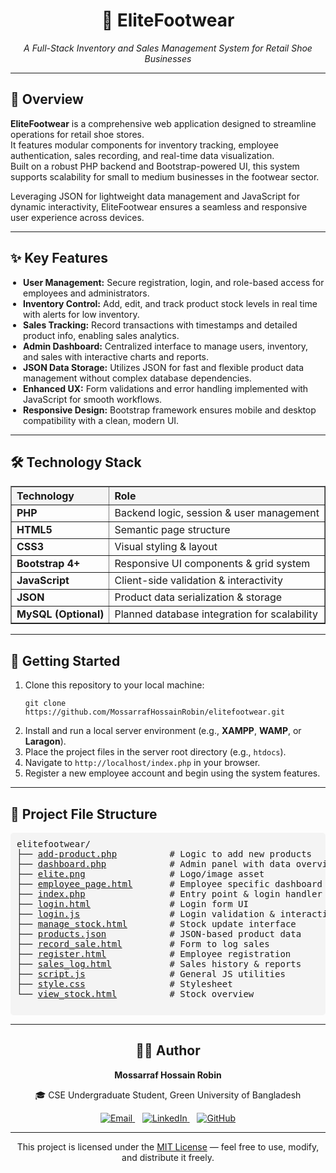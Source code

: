 <div align="center">
  <h1>👟 EliteFootwear</h1>
  <p><em>A Full-Stack Inventory and Sales Management System for Retail Shoe Businesses</em></p>
</div>

<hr />

<div>
  <h2>📌 Overview</h2>
  <p>
    <strong>EliteFootwear</strong> is a comprehensive web application designed to streamline operations for retail shoe stores.<br />
    It features modular components for inventory tracking, employee authentication, sales recording, and real-time data visualization.<br />
    Built on a robust PHP backend and Bootstrap-powered UI, this system supports scalability for small to medium businesses in the footwear sector.
  </p>
  <p>
    Leveraging JSON for lightweight data management and JavaScript for dynamic interactivity, EliteFootwear ensures a seamless and responsive user experience across devices.
  </p>
</div>

<hr />

<div>
  <h2>✨ Key Features</h2>
  <ul style="list-style-type: disc; padding-left: 20px;">
    <li><strong>User Management:</strong> Secure registration, login, and role-based access for employees and administrators.</li>
    <li><strong>Inventory Control:</strong> Add, edit, and track product stock levels in real time with alerts for low inventory.</li>
    <li><strong>Sales Tracking:</strong> Record transactions with timestamps and detailed product info, enabling sales analytics.</li>
    <li><strong>Admin Dashboard:</strong> Centralized interface to manage users, inventory, and sales with interactive charts and reports.</li>
    <li><strong>JSON Data Storage:</strong> Utilizes JSON for fast and flexible product data management without complex database dependencies.</li>
    <li><strong>Enhanced UX:</strong> Form validations and error handling implemented with JavaScript for smooth workflows.</li>
    <li><strong>Responsive Design:</strong> Bootstrap framework ensures mobile and desktop compatibility with a clean, modern UI.</li>
  </ul>
</div>

<hr />

<div>
  <h2>🛠️ Technology Stack</h2>
  <table border="1" cellpadding="8" cellspacing="0" width="100%" style="border-collapse: collapse;">
    <thead style="background-color: #f4f4f4; text-align: left;">
      <tr>
        <th>Technology</th>
        <th>Role</th>
      </tr>
    </thead>
    <tbody>
      <tr>
        <td><strong>PHP</strong></td>
        <td>Backend logic, session &amp; user management</td>
      </tr>
      <tr>
        <td><strong>HTML5</strong></td>
        <td>Semantic page structure</td>
      </tr>
      <tr>
        <td><strong>CSS3</strong></td>
        <td>Visual styling &amp; layout</td>
      </tr>
      <tr>
        <td><strong>Bootstrap 4+</strong></td>
        <td>Responsive UI components &amp; grid system</td>
      </tr>
      <tr>
        <td><strong>JavaScript</strong></td>
        <td>Client-side validation &amp; interactivity</td>
      </tr>
      <tr>
        <td><strong>JSON</strong></td>
        <td>Product data serialization &amp; storage</td>
      </tr>
      <tr>
        <td><strong>MySQL (Optional)</strong></td>
        <td>Planned database integration for scalability</td>
      </tr>
    </tbody>
  </table>
</div>

<hr />

<div>
  <h2>🚀 Getting Started</h2>
  <ol>
    <li>Clone this repository to your local machine:
      <pre><code>git clone https://github.com/MossarrafHossainRobin/elitefootwear.git</code></pre>
    </li>
    <li>Install and run a local server environment (e.g., <strong>XAMPP</strong>, <strong>WAMP</strong>, or <strong>Laragon</strong>).</li>
    <li>Place the project files in the server root directory (e.g., <code>htdocs</code>).</li>
    <li>Navigate to <code>http://localhost/index.php</code> in your browser.</li>
    <li>Register a new employee account and begin using the system features.</li>
  </ol>
</div>
<hr />

<div>
  <h2>📁 Project File Structure</h2>
  <pre style="background:#f4f4f4; padding:10px; border-radius:5px; font-family: monospace;">
elitefootwear/
├── <a href="add-product.php">add-product.php</a>          # Logic to add new products
├── <a href="dashboard.php">dashboard.php</a>            # Admin panel with data overview
├── <a href="elite.png">elite.png</a>                # Logo/image asset
├── <a href="employee_page.html">employee_page.html</a>       # Employee specific dashboard
├── <a href="index.php">index.php</a>                # Entry point & login handler
├── <a href="login.html">login.html</a>               # Login form UI
├── <a href="login.js">login.js</a>                 # Login validation & interactivity
├── <a href="manage_stock.html">manage_stock.html</a>        # Stock update interface
├── <a href="products.json">products.json</a>            # JSON-based product data
├── <a href="record_sale.html">record_sale.html</a>         # Form to log sales
├── <a href="register.html">register.html</a>            # Employee registration
├── <a href="sales_log.html">sales_log.html</a>           # Sales history & reports
├── <a href="script.js">script.js</a>                # General JS utilities
├── <a href="style.css">style.css</a>                # Stylesheet
└── <a href="view_stock.html">view_stock.html</a>          # Stock overview
  </pre>
</div>


<hr />

<div align="center">
  <h2>👨‍💻 Author</h2>
  <p><strong>Mossarraf Hossain Robin</strong></p>
  <p>🎓 CSE Undergraduate Student, Green University of Bangladesh</p>
  <p>
    <a href="mailto:mossarrafhossainrobin@gmail.com" target="_blank" rel="noopener">
      <img src="https://img.shields.io/badge/Email-D14836?style=flat-square&logo=gmail&logoColor=white" alt="Email" />
    </a>
    &nbsp;&nbsp;
    <a href="https://linkedin.com/in/mossarrafhossainrobin" target="_blank" rel="noopener">
      <img src="https://img.shields.io/badge/LinkedIn-0A66C2?style=flat-square&logo=linkedin&logoColor=white" alt="LinkedIn" />
    </a>
    &nbsp;&nbsp;
    <a href="https://github.com/MossarrafHossainRobin" target="_blank" rel="noopener">
      <img src="https://img.shields.io/badge/GitHub-181717?style=flat-square&logo=github&logoColor=white" alt="GitHub" />
    </a>
  </p>

</div>

<hr />

<div align="center">
  <p>
    This project is licensed under the <a href="https://opensource.org/licenses/MIT" target="_blank" rel="noopener">MIT License</a> — feel free to use, modify, and distribute it freely.
  </p>
</div>

